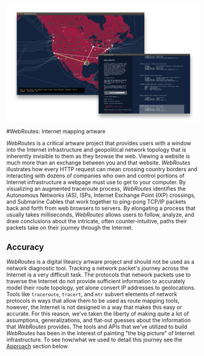 
![WebRoutes Image](webroutes.png)

#WebRoutes: Internet mapping artware

_WebRoutes_ is a critical artware project that provides users with a window into the Internet infrastructure 
and geopolitical network topology that is inherently invisible to them as they browse the web. Viewing a website 
is much more than an exchange between you and that website. _WebRoutes_ illustrates how every HTTP request can 
mean crossing country borders and interacting with dozens of companies who own and control portions of Internet 
infrastructure a webpage must use to get to your computer. By visualizing an augmented traceroute process, 
_WebRoutes_ identifies the Autonomous Networks (AS), ISPs, Internet Exchange Point (IXP) crossings, and Submarine 
Cables that work together to ping-pong TCP/IP packets back and forth from web browsers to servers. By 
elongating a process that usually takes milliseconds, _WebRoutes_ allows users to follow, analyze, and draw 
conclusions about the intricate, often counter-intuitive, paths their packets take on their journey through 
the Internet.



## Accuracy

_WebRoutes_ is a digital litearcy artware project and should not be used as a network diagnostic tool. Tracking a 
network packet's journey across the Internet is a very difficult task. The protocols that network packets use to 
traverse the Internet do not provide sufficient information to accurately model their route topology, yet alone 
convert IP addresses to geolocations. Tools like `traceroute`, `tracert`, and `mtr` subvert elements of network 
protocols in ways that allow them to be used as route mapping tools, however, the Internet is not designed in 
a way that makes this easy or accurate. For this reason, we've taken the liberty of making quite a lot of 
assumptions, generalizations, and flat-out guesses about the information that _WebRoutes_ provides. The tools 
and APIs that we've utilized to build _WebRoutes_ has been in the interest of painting "the big picture" of 
Internet infrastructure. To see how/what we used to detail this journey see the [Approach](#Approach) 
section below.

